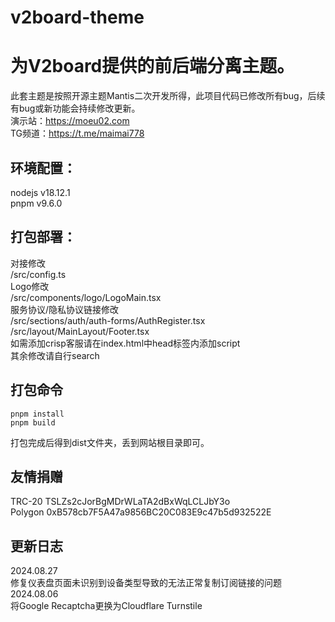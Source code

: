 # v2board-theme

# 为V2board提供的前后端分离主题。
此套主题是按照开源主题Mantis二次开发所得，此项目代码已修改所有bug，后续有bug或新功能会持续修改更新。\
演示站：https://moeu02.com  
TG频道：https://t.me/maimai778

## 环境配置：
nodejs v18.12.1\
pnpm v9.6.0

## 打包部署：
对接修改\
/src/config.ts\
Logo修改\
/src/components/logo/LogoMain.tsx\
服务协议/隐私协议链接修改\
/src/sections/auth/auth-forms/AuthRegister.tsx\
/src/layout/MainLayout/Footer.tsx\
如需添加crisp客服请在index.html中head标签内添加script\
其余修改请自行search

## 打包命令
```
pnpm install
pnpm build
```
打包完成后得到dist文件夹，丢到网站根目录即可。


## 友情捐赠
TRC-20 TSLZs2cJorBgMDrWLaTA2dBxWqLCLJbY3o\
Polygon 0xB578cb7F5A47a9856BC20C083E9c47b5d932522E


## 更新日志
2024.08.27\
修复仪表盘页面未识别到设备类型导致的无法正常复制订阅链接的问题
2024.08.06\
将Google Recaptcha更换为Cloudflare Turnstile
